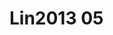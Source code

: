 <a name="material" />

# Lin2013 05
<script type="application/ld+json">
  {
    "@context": "https://schema.org/",
    "@type": "ChemicalSubstance",
    "http://purl.org/dc/terms/conformsTo":
      {
        "@type": "CreativeWork",
        "@id": "https://bioschemas.org/profiles/ChemicalSubstance/0.4-RELEASE/"
      },
    "@id": "https://egonw.github.io/nanowiki/nanowiki452.html#material",
    "name": "Lin2013 05",
    "sameAs: "http://127.0.0.1/mediawiki/index.php/Special:URIResolver/Lin2013_05"
  }
</script>

